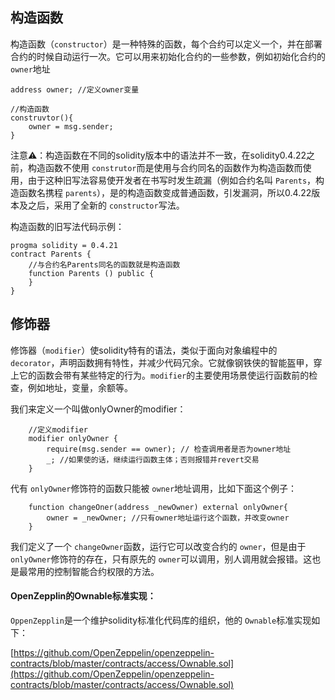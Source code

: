 ## 构造函数

构造函数（`constructor`）是一种特殊的函数，每个合约可以定义一个，并在部署合约的时候自动运行一次。它可以用来初始化合约的一些参数，例如初始化合约的 `owner`地址

```
address owner; //定义owner变量

//构造函数
construvtor(){
	owner = msg.sender;
}
```

注意⚠️：构造函数在不同的solidity版本中的语法并不一致，在solidity0.4.22之前，构造函数不使用 `construtor`而是使用与合约同名的函数作为构造函数而使用，由于这种旧写法容易使开发者在书写时发生疏漏（例如合约名叫 `Parents`，构造函数名携程 `parents`），是的构造函数变成普通函数，引发漏洞，所以0.4.22版本及之后，采用了全新的 `constructor`写法。

构造函数的旧写法代码示例：

```
progma solidity = 0.4.21
contract Parents {
	//与合约名Parents同名的函数就是构造函数
	function Parents () public {
	}
}
```

## 修饰器

修饰器（`modifier`）使solidity特有的语法，类似于面向对象编程中的 `decorator`，声明函数拥有特性，并减少代码冗余。它就像钢铁侠的智能盔甲，穿上它的函数会带有某些特定的行为。`modifier`的主要使用场景使运行函数前的检查，例如地址，变量，余额等。

我们来定义一个叫做onlyOwner的modifier：

```
	//定义modifier
	modifier onlyOwner {
		require(msg.sender == owner); // 检查调用者是否为owner地址
		_; //如果使的话，继续运行函数主体；否则报错并revert交易
	}
```

代有 `onlyOwner`修饰符的函数只能被 `owner`地址调用，比如下面这个例子：

```
	function changeOner(address _newOwner) external onlyOwner{
		owner = _newOwner; //只有owner地址运行这个函数，并改变owner
	}
```

我们定义了一个 `changeOwner`函数，运行它可以改变合约的 `owner`，但是由于 `onlyOwner`修饰符的存在，只有原先的 `owner`可以调用，别人调用就会报错。这也是最常用的控制智能合约权限的方法。

#### OpenZepplin的Ownable标准实现：

`OppenZepplin`是一个维护solidity标准化代码库的组织，他的 `Ownable`标准实现如下：

[https://github.com/OpenZeppelin/openzeppelin-contracts/blob/master/contracts/access/Ownable.sol](https://github.com/OpenZeppelin/openzeppelin-contracts/blob/master/contracts/access/Ownable.sol)
